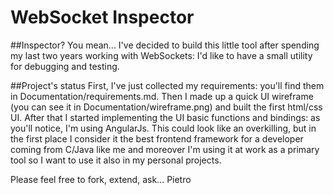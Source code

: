 # WebSocket Inspector

##Inspector? You mean...
I've decided to build this little tool after spending my last two years working with WebSockets: I'd like to 
have a small utility for debugging and testing.

##Project's status
First, I've just collected my requirements: you'll find them in Documentation/requirements.md.
Then I made up a quick UI wireframe (you can see it in Documentation/wireframe.png) and built the first html/css UI.
After that I started implementing the UI basic functions and bindings: as you'll notice, I'm using AngularJs.
This could look like an overkilling, but in the first place I consider it the best frontend framework for a developer coming
from C/Java like me and moreover I'm using it at work as a primary tool so I want to use it also in my personal projects.

Please feel free to fork, extend, ask...
Pietro